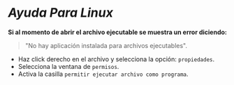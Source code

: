 # _Ayuda Para Linux_
**Si al momento de abrir el archivo ejecutable se muestra un error diciendo:**
   > "No hay aplicación instalada para archivos ejecutables".

   + Haz click derecho en el archivo y selecciona la opción: `propiedades`.
   + Selecciona la ventana de `permisos`.
   + Activa la casilla `permitir ejecutar archivo como programa`.